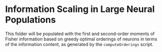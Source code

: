 # Information Scaling in Large Neural Populations

This folder will be populated with the first and second-order moments of Fisher information based on greedy optimal orderings of neurons in terms of the information content, as generated by the `computeOrderings` script.
